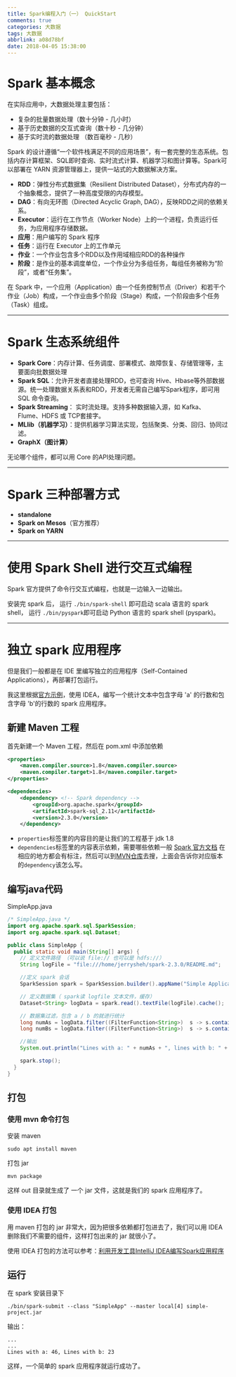 ```yaml
---
title: Spark编程入门（一） QuickStart
comments: true
categories: 大数据
tags: 大数据
abbrlink: a08d78bf
date: 2018-04-05 15:38:00
---
```


# Spark 基本概念

在实际应用中，大数据处理主要包括：
- 复杂的批量数据处理（数十分钟 - 几小时）
- 基于历史数据的交互式查询（数十秒 - 几分钟）
- 基于实时流的数据处理 （数百毫秒 - 几秒）

Spark 的设计遵循“一个软件栈满足不同的应用场景”，有一套完整的生态系统。包括内存计算框架、SQL即时查询、实时流式计算、机器学习和图计算等。Spark可以部署在 YARN 资源管理器上，提供一站式的大数据解决方案。

<!-- more -->

* **RDD**：弹性分布式数据集（Resilient Distributed Dataset），分布式内存的一个抽象概念，提供了一种高度受限的内存模型。
* **DAG**：有向无环图（Directed Acyclic Graph, DAG），反映RDD之间的依赖关系。
* **Executor**：运行在工作节点（Worker Node）上的一个进程，负责运行任务，为应用程序存储数据。
* **应用**：用户编写的 Spark 程序
* **任务**：运行在 Executor 上的工作单元
* **作业**：一个作业包含多个RDD以及作用域相应RDD的各种操作
* **阶段**：是作业的基本调度单位，一个作业分为多组任务，每组任务被称为“阶段”，或者“任务集”。

在 Spark 中，一个应用（Application）由一个任务控制节点（Driver）和若干个作业（Job）构成，一个作业由多个阶段（Stage）构成，一个阶段由多个任务（Task）组成。

---

# Spark 生态系统组件

- **Spark Core**：内存计算、任务调度、部署模式、故障恢复、存储管理等，主要面向批数据处理
- **Spark SQL**：允许开发者直接处理RDD，也可查询 Hive、Hbase等外部数据源。统一处理数据关系表和RDD，开发者无需自己编写Spark程序，即可用 SQL 命令查询。
- **Spark Streaming**： 实时流处理。支持多种数据输入源，如 Kafka、Flume、HDFS 或 TCP套接字。
- **MLlib（机器学习）**：提供机器学习算法实现，包括聚类、分类、回归、协同过滤。
- **GraphX（图计算）**

无论哪个组件，都可以用 Core 的API处理问题。

---

# Spark 三种部署方式

* **standalone**
* **Spark on Mesos**（官方推荐）
* **Spark on YARN**

---

# 使用 Spark Shell 进行交互式编程

Spark 官方提供了命令行交互式编程，也就是一边输入一边输出。

安装完 spark 后， 运行 `./bin/spark-shell` 即可启动 scala 语言的 spark shell， 运行 `./bin/pyspark`即可启动 Python 语言的 spark shell (pyspark)。

---

# 独立 spark 应用程序

但是我们一般都是在 IDE 里编写独立的应用程序（Self-Contained Applications），再部署打包运行。

我这里根据[官方示例](http://spark.apache.org/docs/latest/quick-start.html)，使用 IDEA，编写一个统计文本中包含字母 'a' 的行数和包含字母 'b'的行数的 spark 应用程序。


## 新建 Maven 工程

首先新建一个 Maven 工程，然后在 pom.xml 中添加依赖

```xml
<properties>
    <maven.compiler.source>1.8</maven.compiler.source>
    <maven.compiler.target>1.8</maven.compiler.target>
</properties>

<dependencies>
    <dependency> <!-- Spark dependency -->
        <groupId>org.apache.spark</groupId>
        <artifactId>spark-sql_2.11</artifactId>
        <version>2.3.0</version>
    </dependency>
```

- `properties`标签里的内容目的是让我们的工程基于 jdk 1.8
- `dependencies`标签里的内容表示依赖，需要哪些依赖一般 [Spark 官方文档](http://spark.apache.org/docs/latest/quick-start.html) 在相应的地方都会有标注，然后可以到[MVN仓库](http://mvnrepository.com/)去搜，上面会告诉你对应版本的`dependency`该怎么写。

## 编写java代码

SimpleApp.java

```java
/* SimpleApp.java */
import org.apache.spark.sql.SparkSession;
import org.apache.spark.sql.Dataset;

public class SimpleApp {
  public static void main(String[] args) {
    // 定义文件路径 （可以说 file:// 也可以是 hdfs://）
    String logFile = "file:///home/jerrysheh/spark-2.3.0/README.md";

    //定义 spark 会话
    SparkSession spark = SparkSession.builder().appName("Simple Application").getOrCreate();

    // 定义数据集（ spark读 logfile 文本文件，缓存）
    Dataset<String> logData = spark.read().textFile(logFile).cache();

    // 数据集过滤，包含 a / b 的就进行统计
    long numAs = logData.filter((FilterFunction<String>)  s -> s.contains("a")).count();
    long numBs = logData.filter((FilterFunction<String>)  s -> s.contains("b")).count();

    //输出
    System.out.println("Lines with a: " + numAs + ", lines with b: " + numBs);

    spark.stop();
  }
}
```

## 打包

### 使用 mvn 命令打包

安装 maven
```
sudo apt install maven
```

打包 jar
```
mvn package
```

这样 out 目录就生成了 一个 jar 文件，这就是我们的 spark 应用程序了。

### 使用 IDEA 打包

用 maven 打包的 jar 非常大，因为把很多依赖都打包进去了，我们可以用 IDEA 删除我们不需要的组件，这样打包出来的 jar 就很小了。

使用 IDEA 打包的方法可以参考：[利用开发工具IntelliJ IDEA编写Spark应用程序](http://dblab.xmu.edu.cn/blog/1327/)

## 运行

在 spark 安装目录下

```
./bin/spark-submit --class "SimpleApp" --master local[4] simple-project.jar
```

输出：

```
...
...
Lines with a: 46, Lines with b: 23
```

这样，一个简单的 spark 应用程序就运行成功了。
